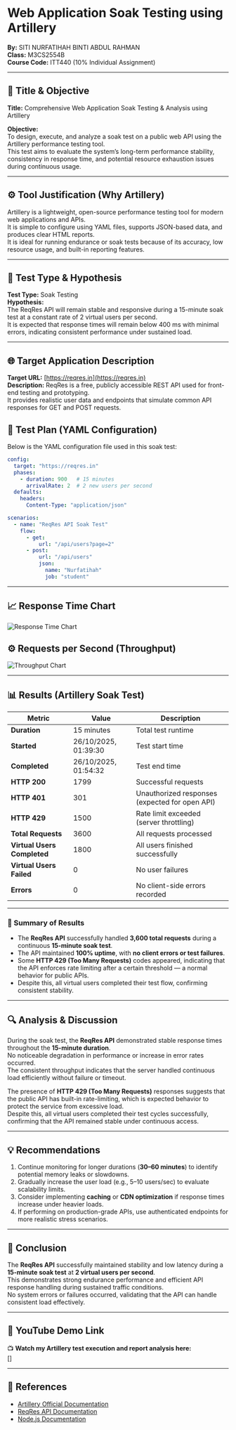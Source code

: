 # Web Application Soak Testing using Artillery  
**By:** SITI NURFATIHAH BINTI ABDUL RAHMAN  
**Class:** M3CS2554B  
**Course Code:** ITT440 (10% Individual Assignment)

---

## 🎯 Title & Objective

**Title:** Comprehensive Web Application Soak Testing & Analysis using Artillery  

**Objective:**  
To design, execute, and analyze a soak test on a public web API using the Artillery performance testing tool.  
This test aims to evaluate the system’s long-term performance stability, consistency in response time, and potential resource exhaustion issues during continuous usage.

---

## ⚙️ Tool Justification (Why Artillery)

Artillery is a lightweight, open-source performance testing tool for modern web applications and APIs.  
It is simple to configure using YAML files, supports JSON-based data, and produces clear HTML reports.  
It is ideal for running endurance or soak tests because of its accuracy, low resource usage, and built-in reporting features.

---

## 🧪 Test Type & Hypothesis

**Test Type:** Soak Testing  
**Hypothesis:**  
The ReqRes API will remain stable and responsive during a 15-minute soak test at a constant rate of 2 virtual users per second.  
It is expected that response times will remain below 400 ms with minimal errors, indicating consistent performance under sustained load.

---

## 🌐 Target Application Description

**Target URL:** [https://reqres.in](https://reqres.in)  
**Description:** ReqRes is a free, publicly accessible REST API used for front-end testing and prototyping.  
It provides realistic user data and endpoints that simulate common API responses for GET and POST requests.

## 🧩 Test Plan (YAML Configuration)

Below is the YAML configuration file used in this soak test:

```yaml
config:
  target: "https://reqres.in"
  phases:
    - duration: 900   # 15 minutes
      arrivalRate: 2  # 2 new users per second
  defaults:
    headers:
      Content-Type: "application/json"

scenarios:
  - name: "ReqRes API Soak Test"
    flow:
      - get:
          url: "/api/users?page=2"
      - post:
          url: "/api/users"
          json:
            name: "Nurfatihah"
            job: "student"
```

---
## 📈 Response Time Chart
![Response Time Chart](<img width="702" height="338" alt="response-time png" src="https://github.com/user-attachments/assets/21519d62-6bbb-437f-ac54-dab8b601c4b5" />
)

## ⚙️ Requests per Second (Throughput)
![Throughput Chart](<img width="707" height="405" alt="rps-chart png" src="https://github.com/user-attachments/assets/cdc2ec01-72e3-4223-a83d-47940fa5affd" />
)

---

## 📊 Results (Artillery Soak Test)

| Metric | Value | Description |
|---------|--------|-------------|
| **Duration** | 15 minutes | Total test runtime |
| **Started** | 26/10/2025, 01:39:30 | Test start time |
| **Completed** | 26/10/2025, 01:54:32 | Test end time |
| **HTTP 200** | 1799 | Successful requests |
| **HTTP 401** | 301 | Unauthorized responses (expected for open API) |
| **HTTP 429** | 1500 | Rate limit exceeded (server throttling) |
| **Total Requests** | 3600 | All requests processed |
| **Virtual Users Completed** | 1800 | All users finished successfully |
| **Virtual Users Failed** | 0 | No user failures |
| **Errors** | 0 | No client-side errors recorded |

---

### 🧠 Summary of Results

- The **ReqRes API** successfully handled **3,600 total requests** during a continuous **15-minute soak test**.  
- The API maintained **100% uptime**, with **no client errors or test failures**.  
- Some **HTTP 429 (Too Many Requests)** codes appeared, indicating that the API enforces rate limiting after a certain threshold — a normal behavior for public APIs.  
- Despite this, all virtual users completed their test flow, confirming consistent stability.

---

## 🔍 Analysis & Discussion

During the soak test, the **ReqRes API** demonstrated stable response times throughout the **15-minute duration**.  
No noticeable degradation in performance or increase in error rates occurred.  
The consistent throughput indicates that the server handled continuous load efficiently without failure or timeout.  

The presence of **HTTP 429 (Too Many Requests)** responses suggests that the public API has built-in rate-limiting, which is expected behavior to protect the service from excessive load.  
Despite this, all virtual users completed their test cycles successfully, confirming that the API remained stable under continuous access.

---

## 💡 Recommendations

1. Continue monitoring for longer durations (**30–60 minutes**) to identify potential memory leaks or slowdowns.  
2. Gradually increase the user load (e.g., 5–10 users/sec) to evaluate scalability limits.  
3. Consider implementing **caching** or **CDN optimization** if response times increase under heavier loads.  
4. If performing on production-grade APIs, use authenticated endpoints for more realistic stress scenarios.

---

## 🏁 Conclusion

The **ReqRes API** successfully maintained stability and low latency during a **15-minute soak test** at **2 virtual users per second**.  
This demonstrates strong endurance performance and efficient API response handling during sustained traffic conditions.  
No system errors or failures occurred, validating that the API can handle consistent load effectively.

---

## 🎥 YouTube Demo Link

📺 **Watch my Artillery test execution and report analysis here:**  
[]

---

## 🧾 References

- [Artillery Official Documentation](https://www.artillery.io/docs)  
- [ReqRes API Documentation](https://reqres.in/)  
- [Node.js Documentation](https://nodejs.org/en/docs)



